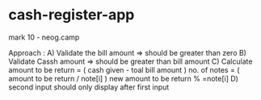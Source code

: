 # cash-register-app
mark 10 - neog.camp

Approach :
A) Validate the bill amount => should be greater than zero
B) Validate Cassh amount => should be greater than bill amount
C) Calculate amount to be return = ( cash given - toal bill amount )
no. of notes = ( amount to be return / note[i] )
new amount to be return % =note[i]
D) second input should only display after first input

